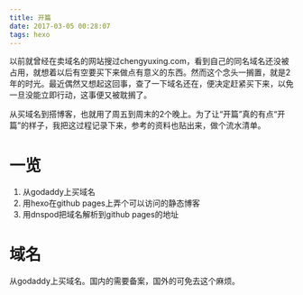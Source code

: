 ```yaml
---
title: 开篇
date: 2017-03-05 00:28:07
tags: hexo 
---
```


以前就曾经在卖域名的网站搜过chengyuxing.com，看到自己的同名域名还没被占用，就想着以后有空要买下来做点有意义的东西。然而这个念头一搁置，就是2年的时光。最近偶然又想起这回事，查了一下域名还在，便决定赶紧买下来，以免一旦没能立即行动，这事便又被耽搁了。

从买域名到搭博客，也就用了周五到周末的2个晚上。为了让“开篇”真的有点“开篇”的样子，我把这过程记录下来，参考的资料也贴出来，做个流水清单。

# 一览

1. 从godaddy上买域名
2. 用hexo在github pages上弄个可以访问的静态博客
3. 用dnspod把域名解析到github pages的地址

# 域名

从godaddy上买域名。国内的需要备案，国外的可免去这个麻烦。



